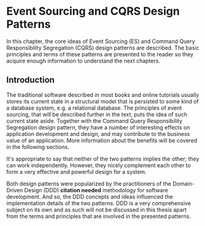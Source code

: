 # Event Sourcing and CQRS Design Patterns

In this chapter, the core ideas of Event Sourcing (ES) and Command Query Responsibility Segregation (CQRS) design patterns are described. The basic principles and terms of these patterns are presented to the reader so they acquire enough information to understand the next chapters.

## Introduction

The traditional software described in most books and online tutorials usually stores its current state in a structural model that is persisted to some kind of a database system, e.g. a relational database. The principles of event sourcing, that will be described further in the text, puts the idea of such current state aside. Together with the Command Query Responsibility Segregation design pattern, they have a number of interesting effects on application development and design, and may contribute to the business value of an application. More information about the benefits will be covered in the following sections. 

It's appropriate to say that neither of the two patterns implies the other; they can work independently. However, they nicely complement each other to form a very effective and powerful design for a system.

Both design patterns were popularized by the practitioners of the Domain-Driven Design (DDD) **citation needed** methodology for software development. And so, the DDD concepts and ideas influenced the implementation details of the two patterns. DDD is a very comprehensive subject on its own and as such will not be discussed in this thesis apart from the terms and principles that are involved in the presented patterns.